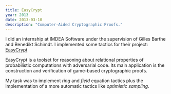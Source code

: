 ```yaml
---
title: EasyCrypt
year: 2013
date: 2013-03-10
description: "Computer-Aided Cryptographic Proofs."
---
```


I did an internship at IMDEA Software under the supervision of Gilles Barthe and Benedikt Schimdt.
I implemented some tactics for their project: [EasyCrypt](https://github.com/EasyCrypt/easycrypt)

EasyCrypt is a toolset for reasoning about relational properties of
probabilistic computations with adversarial code. Its main application is the
construction and verification of game-based cryptographic proofs.

My task was to implement *ring* and *field* equation tactics plus the
implementation of a more automatic tactics like *optimistic sampling*.
